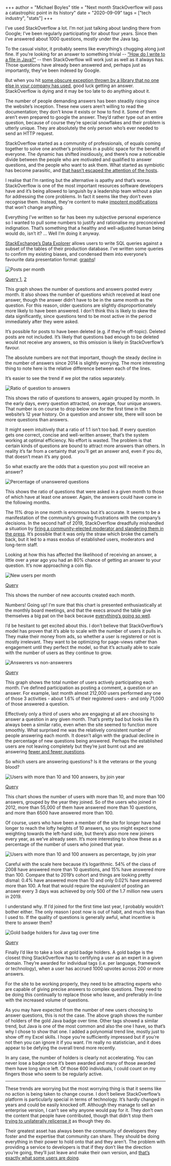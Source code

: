 +++
author = "Michael Boyles"
title = "Next month StackOverflow will pass a catastrophic point in its history"
date = "2020-09-09"
tags = ["tech industry", "stats"]
+++

I’ve used StackOverflow a lot. I’m not just talking about landing there from Google; I’ve been regularly participating for about four years. Since then I’ve answered about 1000 questions, mostly under the Java tag.

To the casual visitor, it probably seems like everything’s chugging along just fine. If you’re looking for an answer to something trivial -- [“How do I write to a file in Java?”](https://stackoverflow.com/questions/2885173/how-do-i-create-a-file-and-write-to-it-in-java) -- then StackOverflow will work just as well as it always has. Those questions have already been answered and, perhaps just as importantly, they’ve been indexed by Google.

But when you hit [some obscure exception thrown by a library that no one else in your company has used](https://xkcd.com/979/), good luck getting an answer. StackOverflow is dying and it may be too late to do anything about it.

The number of people demanding answers has been steadily rising since the website’s inception. These new users aren’t willing to read the documentation; they don’t know it exists or how to find it. Some of them aren’t even prepared to google the answer. They’d rather type out an entire question, because of course they’re special snowflakes and their problem is utterly unique. They are absolutely the only person who’s ever needed to send an HTTP request.

StackOverflow started as a community of professionals, of equals coming together to solve one another’s problems in a public space for the benefit of everyone. The dynamic has shifted insidiously, and there’s now a noticeable divide between the people who are motivated and qualified to answer questions, and the people who want to ask them. What started as symbiotic has become parasitic, and [that hasn’t escaped the attention of the hosts](https://meta.stackoverflow.com/questions/258206/what-is-a-help-vampire).

I realise that I’m ranting but the alternative is apathy and that’s worse. StackOverflow is one of the most important resources software developers have and it’s being allowed to languish by a leadership team without a plan for addressing the core problems. In fact it seems like they don’t even recognise them. Instead, they're content to make [impotent modifications](https://stackoverflow.blog/2019/11/13/were-rewarding-the-question-askers/) that won’t change anything.

Everything I’ve written so far has been my subjective personal experience so I wanted to pull some numbers to justify and rationalise my preconceived indignation. That’s something that a healthy and well-adjusted human being would do, isn’t it? … Well I’m doing it anyway.

[StackExchange’s Data Explorer](https://data.stackexchange.com/stackoverflow/queries) allows users to write SQL queries against a subset of the tables of their production database. I’ve written some queries to confirm my existing biases, and condensed them into everyone’s favourite data presentation format: [graphs](https://www.youtube.com/watch?v=sIlNIVXpIns)!

![Posts per month](/images/posts/next-month-stackoverflow-will/posts-per-month.png)

[Query 1](https://data.stackexchange.com/stackoverflow/query/654457/number-of-questions-per-month-posted-to-the-site), [2](https://data.stackexchange.com/stackoverflow/query/1289270/number-of-non-deleted-questions-with-answers-per-month)

This graph shows the number of questions and answers posted every month. It also shows the number of questions which received at least one answer, though the answer didn’t have to be in the same month as the question. For this reason, older questions are slightly disproportionately more likely to have been answered. I don’t think this is likely to skew the data significantly, since questions tend to be most active in the period immediately after they were asked.

It’s possible for posts to have been deleted (e.g. if they’re off-topic). Deleted posts are not included. It’s likely that questions bad enough to be deleted would not receive any answers, so this omission is likely in StackOverflow’s favour.

The absolute numbers are not that important, though the steady decline in the number of answers since 2014 is slightly worrying. The more interesting thing to note here is the relative difference between each of the lines.

It’s easier to see the trend if we plot the ratios separately.

![Ratio of question to answers](/images/posts/next-month-stackoverflow-will/posts-ratio.png)

This shows the ratio of questions to answers, again grouped by month. In the early days, every question attracted, on average, four unique answers. That number is on course to drop below one for the first time in the website’s 12 year history. On a question and answer site, there will  soon be more questions than answers.

It might seem intuitively that a ratio of 1:1 isn’t too bad. If every question gets one correct, concise and well-written answer, that’s the system working at optimal efficiency. No effort is wasted. The problem is that certain kinds of questions are bound to attract more answers than others. In reality it’s far from a certainty that you’ll get an answer and, even if you do, that doesn’t mean it’s any good.

So what exactly are the odds that a question you post will receive an answer?

![Percentage of unanswered questions](/images/posts/next-month-stackoverflow-will/percentage-answered.png)

This shows the ratio of questions that were asked in a given month to those of which have at least one answer. Again, the answers could have come in the following months.

The 11% drop in one month is enormous but it’s accurate. It seems to be a manifestation of the community’s growing frustrations with the company’s decisions. In the second half of 2019, StackOverflow dreadfully mishandled a situation by [firing a community-elected moderator and slandering them in the press](https://meta.stackexchange.com/questions/334399/summing-up-the-main-issues-the-story-so-far). It’s possible that it was only the straw which broke the camel’s back, but it led to a mass exodus of established users, moderators and long-term staff.

Looking at how this has affected the likelihood of receiving an answer, a little over a year ago you had an 80% chance of getting an answer to your question. It’s now approaching a coin flip.

![New users per month](/images/posts/next-month-stackoverflow-will/users-per-month.png)

[Query](https://data.stackexchange.com/stackoverflow/query/626315/so-new-users-monthly)

This shows the number of new accounts created each month.

Numbers! Going up! I’m sure that this chart is presented enthusiastically at the monthly board meetings, and that the execs around the table give themselves a big pat on the back because [everything’s going so well](http://gunshowcomic.com/648).

I’d be hesitant to get excited about this. I don’t believe that StackOverflow’s model has proven that it’s able to scale with the number of users it pulls in. They make their money from ads, so whether a user is registered or not is mostly irrelevant. They want to be optimizing for page-views rather than engagement until they perfect the model, so that it’s actually able to scale with the number of users as they continue to grow.

![Answerers vs non-answerers](/images/posts/next-month-stackoverflow-will/participants.png)

[Query](https://data.stackexchange.com/stackoverflow/query/1289320/answerers-vs-total-posters)

This graph shows the total number of users actively participating each month. I’ve defined participation as posting a comment, a question or an answer. For example, last month almost 212,000 users performed any one of those 3 activities - about 1.6% of their registered users - and only 71,000 of those answered a question.

Effectively only a third of users who are engaging at all are choosing to answer a question in any given month. That’s pretty bad but looks like it’s always been a similar ratio, even when the site seemed to function more smoothly. What surprised me was the relatively consistent number of people answering each month. It doesn’t align with the gradual decline in the percentage of new questions being answered. Perhaps the established users are not leaving completely but they’re just burnt out and are answering [fewer and fewer questions](https://data.stackexchange.com/stackoverflow/query/1292374/jon-skeet-answers-per-month).

So which users are answering questions? Is it the veterans or the young blood?

![Users with more than 10 and 100 answers, by join year](/images/posts/next-month-stackoverflow-will/users-with-more-than-10-100-answers.png)

[Query](https://data.stackexchange.com/stackoverflow/query/1292382/users-by-year-of-account-creation-with-at-least-n-answers)

This chart shows the number of users with more than 10, and more than 100 answers, grouped by the year they joined. So of the users who joined in 2012, more than 55,000 of them have answered more than 10 questions, and more than 6500 have answered more than 100.

Of course, users who have been a member of the site for longer have had longer to reach the lofty heights of 10 answers, so you might expect some weighting towards the left-hand side, but there’s also more new joiners every year, as we’ve already seen. It’s more interesting to show these as a percentage of the number of users who joined that year.

![Users with more than 10 and 100 answers as percentage, by join year](/images/posts/next-month-stackoverflow-will/users-with-more-than-10-100-answers-percentage.png)

Careful with the scale here because it’s logarithmic. 54% of the class of 2008 have answered more than 10 questions, and 15% have answered more than 100. Compare that to 2019’s cohort and things are looking pretty dismal: 0.4% have answered more than 10 and only 0.02% have answered more than 100. A feat that would require the equivalent of posting an answer every 3 days was achieved by only 500 of the 1.7 million new users in 2019.

I understand why. If I’d joined for the first time last year, I probably wouldn’t bother either. The only reason I post now is out of habit, and much less than I used to. If the quality of questions is generally awful, what incentive is there to answer them?

![Gold badge holders for Java tag over time](/images/posts/next-month-stackoverflow-will/gold-java-badge-holders.png)

[Query](https://data.stackexchange.com/stackoverflow/query/1289245/gold-badge-holders-for-tag-by-date)

Finally I’d like to take a look at gold badge holders. A gold badge is the closest thing StackOverflow has to certifying a user as an expert in a given domain. They’re awarded for individual tags (i.e. per language, framework or technology), when a user has accrued 1000 upvotes across 200 or more answers.

For the site to be working properly, they need to be attracting experts who are capable of giving precise answers to complex questions. They need to be doing this continually to replace those who leave, and preferably in-line with the increased volume of questions.

As you may have expected from the number of new users choosing to answer questions, this is not the case. The above graph shows the number of holders of the gold Java badge over time. Other tags showed a similar trend, but Java is one of the most common and also the one I have, so that’s why I chose to show that one. I added a polynomial trend line, mostly just to show off my Excel skills. I hope you’re sufficiently impressed but if you’re not then you can ignore it if you want. I’m really no statistician, and it does appear to be defying the overall trend more recently.

In any case, the number of holders is clearly not accelerating. You can never lose a badge once it’s been awarded and many of those awarded them have long since left. Of those 600 individuals, I could count on my fingers those who seem to be regularly active.

---

These trends are worrying but the most worrying thing is that it seems like no action is being taken to change course. I don’t believe StackOverflow’s platform is particularly special in terms of technology. It’s hardly changed in years and could be easily knocked off. Although they manage to sell an enterprise version, I can’t see why anyone would pay for it. They don’t own the content that people have contributed, though that didn’t stop them [trying to unilaterally relicense it](https://meta.stackexchange.com/questions/333089/stack-exchange-and-stack-overflow-have-moved-to-cc-by-sa-4-0) as though they do.

Their greatest asset has always been the community of developers they foster and the expertise that community can share. They should be doing everything in their power to hold onto that and they aren’t. The problem with providing a service to developers is that if they don’t like the direction you’re going, they’ll just leave and make their own version, and [that’s exactly what some users are doing](https://codidact.org/).
